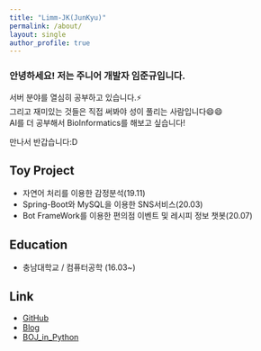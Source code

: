 ```yaml
---
title: "Limm-JK(JunKyu)"
permalink: /about/
layout: single
author_profile: true
---
```





### 안녕하세요! 저는 주니어 개발자 임준규입니다.
서버 분야를 열심히 공부하고 있습니다.⚡  
그리고 재미있는 것들은 직접 써봐야 성이 풀리는 사람입니다😄😄   
AI를 더 공부해서 BioInformatics를 해보고 싶습니다!  

만나서 반갑습니다:D

## Toy Project

 * 자연어 처리를 이용한 감정분석(19.11)
 * Spring-Boot와 MySQL을 이용한 SNS서비스(20.03)
 * Bot FrameWork를 이용한 편의점 이벤트 및 레시피 정보 챗봇(20.07)

## Education
 * 충남대학교 / 컴퓨터공학 (16.03~)

## Link
 * [GitHub](github.com/Limm-jk/)
 * [Blog](https://limm-jk.tistory.com/)
 * [BOJ_in_Python](https://github.com/Limm-jk/BaekJoon_Online_Judge)